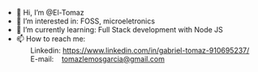 * 👋 Hi, I’m @El-Tomaz <br>
* 🧐 I’m interested in: FOSS, microeletronics  <br>
* 🌱 I’m currently learning: Full Stack development with Node JS<br>
* 📫 How to reach me: <br>
  &nbsp; &nbsp; &nbsp; &nbsp;Linkedin: https://www.linkedin.com/in/gabriel-tomaz-910695237/ <br>
  &nbsp; &nbsp; &nbsp; &nbsp;E-mail: &nbsp; &nbsp;tomazlemosgarcia@gmail.com

<!---
El-Tomaz/El-Tomaz is a ✨ special ✨ repository because its `README.md` (this file) appears on your GitHub profile.
You can click the Preview link to take a look at your changes.
--->
